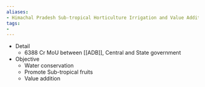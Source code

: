 ```yaml
---
aliases:
- Himachal Pradesh Sub-tropical Horticulture Irrigation and Value Addition
tags:
- 
---
```

* Detail
	* 6388 Cr MoU between [[ADB]], Central and State government
* Objective
	* Water conservation
	* Promote Sub-tropical fruits
	* Value addition